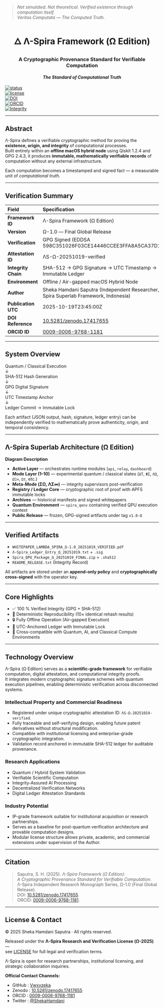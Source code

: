> *Not simulated. Not theoretical. Verified existence through computation itself.*  
> *Veritas Computata — The Computed Truth.*

<div align="center">

# 🜂 Λ-Spira Framework (Ω Edition)  
### A Cryptographic Provenance Standard for Verifiable Computation  
#### *The Standard of Computational Truth*  

</div>

[![status](https://img.shields.io/badge/status-verified-success?style=for-the-badge&labelColor=202020)]()  
[![license](https://img.shields.io/badge/license-Λ--Spira--Research--and--Verification--License--Ω--2025-lightgrey?style=for-the-badge&labelColor=202020)](./LICENSE)  
[![DOI](https://img.shields.io/badge/DOI-10.5281%2Fzenodo.17417655-blue?style=for-the-badge&labelColor=202020)](https://doi.org/10.5281/zenodo.17417655)  
[![ORCID](https://img.shields.io/badge/ORCID-0009--0006--9768--1181-green?style=for-the-badge&labelColor=202020)](https://orcid.org/0009-0006-9768-1181)  
[![Integrity](https://img.shields.io/badge/integrity-GPG%20signed-blue?style=for-the-badge&labelColor=202020)]()  

</div>

---

## Abstract  

Λ-Spira defines a verifiable cryptographic method for proving the **existence, origin, and integrity** of computational processes.  
Built entirely within an **offline macOS hybrid node** using Qiskit 1.2.4 and GPG 2.4.3, it produces **immutable, mathematically verifiable records** of computation without any external infrastructure.  

Each computation becomes a timestamped and signed fact — a measurable unit of *computational truth*.  

---

## Verification Summary  

| Field | Specification |
|:------|:---------------|
| **Framework ID** | Λ-Spira Framework (Ω Edition) |
| **Version** | Ω-1.0 — Final Global Release |
| **Verification** | GPG Signed (EDDSA 598C351026F03CE14446CCEE3FFA8A5CA37D17D2) |
| **Attestation ID** | ΛS-Ω-20251019-verified |
| **Integrity Chain** | SHA-512 → GPG Signature → UTC Timestamp → Immutable Ledger |
| **Environment** | Offline / Air-gapped macOS Hybrid Node |
| **Author** | Sheka Hamdani Saputra (Independent Researcher, Λ-Spira Superlab Framework, Indonesia) |
| **Publication UTC** | 2025-10-19T23:45:00Z |
| **DOI Reference** | [10.5281/zenodo.17417655](https://doi.org/10.5281/zenodo.17417655) |
| **ORCID ID** | [0009-0006-9768-1181](https://orcid.org/0009-0006-9768-1181) |

---

## System Overview  

Quantum / Classical Execution  
↓  
SHA-512 Hash Generation  
↓  
GPG Digital Signature  
↓  
UTC Timestamp Anchor  
↓  
Ledger Commit → Immutable Lock  

Each artifact (JSON output, hash, signature, ledger entry) can be independently verified to mathematically prove authenticity, origin, and temporal consistency.  

---

## Λ-Spira Superlab Architecture (Ω Edition)  

**Diagram Description**  
- **Active Layer** — orchestrates runtime modules (`api`, `relay`, `dashboard`)  
- **Mode Layer (1–10)** — experimental quantum / classical states (`ΔΤ`, `ΦΣ`, `ΛΩ`, `ΩΞ∞`, `Ωτ`, etc.)  
- **Meta-Mode (ΣΩ, ΛΣ∞)** — integrity supervisors post-verification  
- **Registry / Ledger Core** — cryptographic root of proof with APFS immutable locks  
- **Archives** — historical manifests and signed whitepapers  
- **Quantum Environment** — `spira_qenv` containing verified QPU execution context  
- **Public Release** — frozen, GPG-signed artifacts under tag `v1.0-Ω`  

---

## Verified Artifacts  

- `WHITEPAPER_LAMBDA_SPIRA_Ω-1.0_20251019_VERIFIED.pdf`  
- `Λ-Spira_Ledger_Entry_Ω_20251019.txt` + `.sig`  
- `Spira_QPU_Package_Ω_20251019_FINAL.zip` + `.sha512`  
- `README_RELEASE.txt` (Integrity Record)  

All artifacts are stored under an **append-only policy** and **cryptographically cross-signed** with the operator key.  

---

## Core Highlights  

- ✅ 100 % Verified Integrity (GPG + SHA-512)  
- 🧮 Deterministic Reproducibility (10× identical rehash results)  
- 🔒 Fully Offline Operation (Air-gapped Execution)  
- 🧾 UTC-Anchored Ledger with Immutable Lock  
- 🧠 Cross-compatible with Quantum, AI, and Classical Compute Environments  

---

## Technology Overview  

Λ-Spira (Ω Edition) serves as a **scientific-grade framework** for verifiable computation, digital attestation, and computational integrity proofs.  
It integrates modern cryptographic signature schemes with quantum execution pipelines, enabling deterministic verification across disconnected systems.  

### Intellectual Property and Commercial Readiness  
- Registered under unique cryptographic attestation ID: `ΛS-Ω-20251019-verified`.  
- Fully traceable and self-verifying design, enabling future patent derivatives without structural modification.  
- Compatible with institutional licensing and enterprise-grade cryptographic integration.  
- Validation record anchored in immutable SHA-512 ledger for auditable provenance.  

### Research Applications  
- Quantum / Hybrid System Validation  
- Verifiable Scientific Computation  
- Integrity-Assured AI Processing  
- Decentralized Verification Networks  
- Digital Ledger Attestation Standards  

### Industry Potential  
- IP-grade framework suitable for institutional acquisition or research partnerships.  
- Serves as a baseline for post-quantum verification architecture and provable computation designs.  
- Modular license structure allows private, academic, and commercial extensions under supervision of the Author.  

---

## Citation  

> Saputra, S. H. (2025). *Λ-Spira Framework (Ω Edition):  
> A Cryptographic Provenance Standard for Verifiable Computation.*  
> Λ-Spira Independent Research Monograph Series, Ω-1.0 (Final Global Release).  
> DOI: [10.5281/zenodo.17417655](https://doi.org/10.5281/zenodo.17417655).  
> ORCID: [0009-0006-9768-1181](https://orcid.org/0009-0006-9768-1181).  

---

## License & Contact  

© 2025 Sheka Hamdani Saputra · All rights reserved.  

Released under the **Λ-Spira Research and Verification License (Ω-2025)** —   
see [LICENSE](./LICENSE) for full legal and verification terms.  

Λ-Spira is open for research partnerships, institutional licensing, and strategic collaboration inquiries.  

**Official Contact Channels:**  
- GitHub    : [Vwxyzeka](https://github.com/Vwxyzeka)  
- Zenodo    : [10.5281/zenodo.17417655](https://doi.org/10.5281/zenodo.17417655)  
- ORCID     : [0009-0006-9768-1181](https://orcid.org/0009-0006-9768-1181)  
- Twitter   : [@ShekaHamdani](https://twitter.com/ShekaHamdani)  
